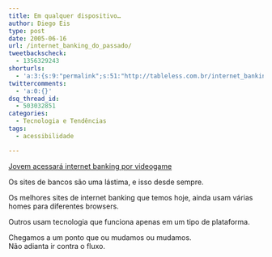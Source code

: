 ```yaml
---
title: Em qualquer dispositivo…
author: Diego Eis
type: post
date: 2005-06-16
url: /internet_banking_do_passado/
tweetbackscheck:
  - 1356329243
shorturls:
  - 'a:3:{s:9:"permalink";s:51:"http://tableless.com.br/internet_banking_do_passado";s:7:"tinyurl";s:26:"http://tinyurl.com/3cd34km";s:4:"isgd";s:19:"http://is.gd/eNFqwp";}'
twittercomments:
  - 'a:0:{}'
dsq_thread_id:
  - 503032851
categories:
  - Tecnologia e Tendências
tags:
  - acessibilidade

---
```

[Jovem acessará internet banking por videogame][1] 

Os sites de bancos são uma lástima, e isso desde sempre.
  
Os melhores sites de internet banking que temos hoje, ainda usam várias homes para diferentes browsers. 
  
Outros usam tecnologia que funciona apenas em um tipo de plataforma. 

Chegamos a um ponto que ou mudamos ou mudamos.   
Não adianta ir contra o fluxo.

 [1]: http://info.abril.com.br/aberto/infonews/062005/15062005-3.shl
